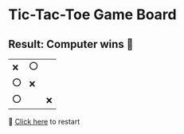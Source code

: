 # Tic-Tac-Toe Game Board
## Result: Computer wins 🤖
|   |   |   |
|---|---|---|
|❌ |⭕ |  |
|⭕ |❌ |  |
|⭕ |  |❌ |

🔄 [Click here](EEEEEEEEE.md) to restart